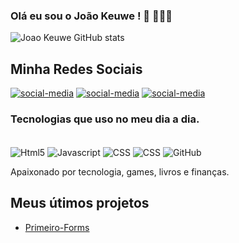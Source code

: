 
### Olá eu sou o João Keuwe ! 👋 👨🏾‍💻

![Joao Keuwe GitHub stats](https://github-readme-stats.vercel.app/api?username=JoaoKeuwe&show_icons=true&theme=radical)

## Minha Redes Sociais
[![social-media]( https://img.shields.io/badge/LinkedIn-0077B5?style=for-the-badge&logo=linkedin&logoColor=white)](https://www.linkedin.com/in/joaokeuwe/)
[![social-media](https://img.shields.io/badge/WhatsApp-25D366?style=for-the-badge&logo=whatsapp&logoColor=white)](http://api.whatsapp.com/send?1=pt_BR&phone=5511979919177)
[![social-media]( 	https://img.shields.io/badge/Instagram-E4405F?style=for-the-badge&logo=instagram&logoColor=white)](https://www.instagram.com/joao_keuwe/)




### Tecnologias que uso no meu dia a dia.

<div style='display : inline-block'><br>
<img align = 'center' alt="Html5"  src= "https://img.shields.io/badge/HTML5-E34F26?style=for-the-badge&logo=html5&logoColor=white">
<img align = 'center' alt="Javascript"  src= "https://img.shields.io/badge/JavaScript-323330?style=for-the-badge&logo=javascript&logoColor=F7DF1E">
<img align = 'center' alt="CSS"  src= "https://img.shields.io/badge/CSS-239120?&style=for-the-badge&logo=css3&logoColor=white">
<img align = 'center' alt="CSS"  src= "https://img.shields.io/badge/Ubuntu-E95420?style=for-the-badge&logo=ubuntu&logoColor=white">
<img align = 'center' alt="GitHub"  src= "https://img.shields.io/badge/GitHub-100000?style=for-the-badge&logo=github&logoColor=white">
</div><br>

Apaixonado por tecnologia, games,  livros e finanças.

## Meus útimos projetos
- [Primeiro-Forms](https://github.com/JoaoKeuwe/primeiro-forms-2021) 

<!-- [![Top Langs](https://github-readme-stats.vercel.app/api/top-langs/?username=anuraghazra&layout=compact)](https://github.com/JoaoKeuwe/github-readme-stats)
 -->


